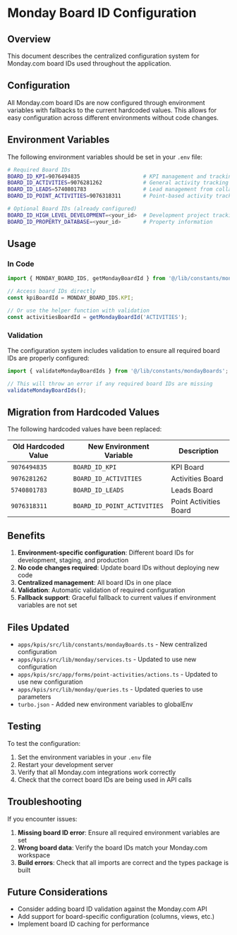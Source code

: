 # Monday Board ID Configuration

## Overview

This document describes the centralized configuration system for Monday.com board IDs used throughout the application.

## Configuration

All Monday.com board IDs are now configured through environment variables with fallbacks to the current hardcoded values. This allows for easy configuration across different environments without code changes.

## Environment Variables

The following environment variables should be set in your `.env` file:

```bash
# Required Board IDs
BOARD_ID_KPI=9076494835                    # KPI management and tracking
BOARD_ID_ACTIVITIES=9076281262             # General activity tracking
BOARD_ID_LEADS=5740801783                  # Lead management from collaborators
BOARD_ID_POINT_ACTIVITIES=9076318311       # Point-based activity tracking

# Optional Board IDs (already configured)
BOARD_ID_HIGH_LEVEL_DEVELOPMENT=<your_id>  # Development project tracking
BOARD_ID_PROPERTY_DATABASE=<your_id>       # Property information
```

## Usage

### In Code

```typescript
import { MONDAY_BOARD_IDS, getMondayBoardId } from '@/lib/constants/mondayBoards';

// Access board IDs directly
const kpiBoardId = MONDAY_BOARD_IDS.KPI;

// Or use the helper function with validation
const activitiesBoardId = getMondayBoardId('ACTIVITIES');
```

### Validation

The configuration system includes validation to ensure all required board IDs are properly configured:

```typescript
import { validateMondayBoardIds } from '@/lib/constants/mondayBoards';

// This will throw an error if any required board IDs are missing
validateMondayBoardIds();
```

## Migration from Hardcoded Values

The following hardcoded values have been replaced:

| Old Hardcoded Value | New Environment Variable | Description |
|-------------------|-------------------------|-------------|
| `9076494835` | `BOARD_ID_KPI` | KPI Board |
| `9076281262` | `BOARD_ID_ACTIVITIES` | Activities Board |
| `5740801783` | `BOARD_ID_LEADS` | Leads Board |
| `9076318311` | `BOARD_ID_POINT_ACTIVITIES` | Point Activities Board |

## Benefits

1. **Environment-specific configuration**: Different board IDs for development, staging, and production
2. **No code changes required**: Update board IDs without deploying new code
3. **Centralized management**: All board IDs in one place
4. **Validation**: Automatic validation of required configuration
5. **Fallback support**: Graceful fallback to current values if environment variables are not set

## Files Updated

- `apps/kpis/src/lib/constants/mondayBoards.ts` - New centralized configuration
- `apps/kpis/src/lib/monday/services.ts` - Updated to use new configuration
- `apps/kpis/src/app/forms/point-activities/actions.ts` - Updated to use new configuration
- `apps/kpis/src/lib/monday/queries.ts` - Updated queries to use parameters
- `turbo.json` - Added new environment variables to globalEnv

## Testing

To test the configuration:

1. Set the environment variables in your `.env` file
2. Restart your development server
3. Verify that all Monday.com integrations work correctly
4. Check that the correct board IDs are being used in API calls

## Troubleshooting

If you encounter issues:

1. **Missing board ID error**: Ensure all required environment variables are set
2. **Wrong board data**: Verify the board IDs match your Monday.com workspace
3. **Build errors**: Check that all imports are correct and the types package is built

## Future Considerations

- Consider adding board ID validation against the Monday.com API
- Add support for board-specific configuration (columns, views, etc.)
- Implement board ID caching for performance 